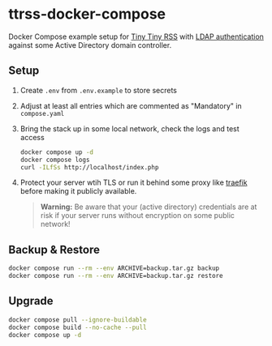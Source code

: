 # ttrss-docker-compose

Docker Compose example setup for [Tiny Tiny RSS](https://tt-rss.org) with [LDAP authentication](https://github.com/pasbec/ttrss-auth-ldap.git) against some Active Directory domain controller.

## Setup

1. Create `.env` from `.env.example` to store secrets
1. Adjust at least all entries which are commented as "Mandatory" in `compose.yaml`
1. Bring the stack up in some local network, check the logs and test access
    ```sh
    docker compose up -d
    docker compose logs
    curl -ILfSs http://localhost/index.php
    ``` 
1. Protect your server wtih TLS or run it behind some proxy like [traefik](https://traefik.io/traefik/) before making it publicly available.

    > **Warning:**
    > Be aware that your (active directory) credentials are at risk if your server runs without encryption on some public network!

## Backup & Restore

```sh
docker compose run --rm --env ARCHIVE=backup.tar.gz backup
docker compose run --rm --env ARCHIVE=backup.tar.gz restore
```

## Upgrade

```sh
docker compose pull --ignore-buildable
docker compose build --no-cache --pull
docker compose up -d
```